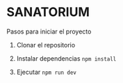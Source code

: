 # SANATORIUM

Pasos para iniciar el proyecto

1. Clonar el repositorio

2. Instalar dependencias `npm install`

3. Ejecutar `npm run dev`
